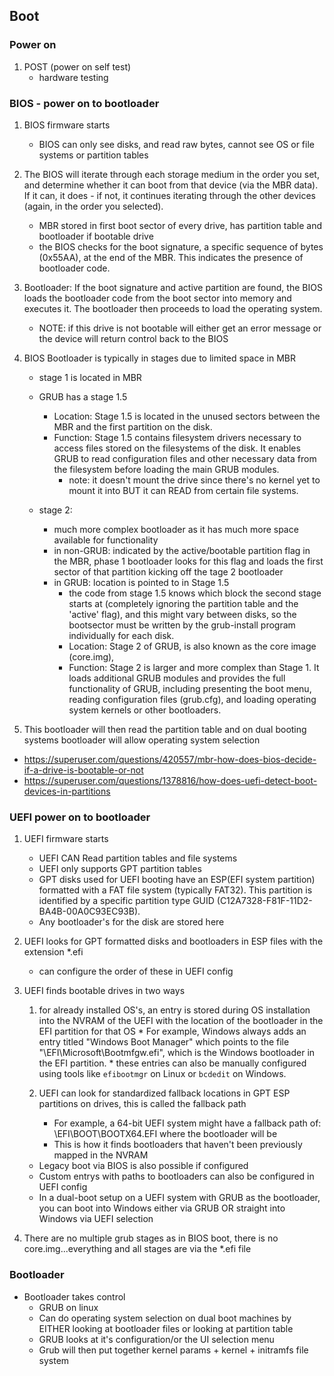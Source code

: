## Boot 

### Power on
1.  POST (power on self test)
    * hardware testing



### BIOS - power on to bootloader

1. BIOS firmware starts
    * BIOS can only see disks, and read raw bytes, cannot see OS or file systems or partition tables

2. The BIOS will iterate through each storage medium in the order you set, and determine whether it can boot from that device (via the MBR data). If it can, it does - if not, it continues iterating through the other devices (again, in the order you selected).
    * MBR stored in first boot sector of every drive, has partition table and bootloader if bootable drive
    * the BIOS checks for the boot signature, a specific sequence of bytes (0x55AA), at the end of the MBR. This indicates the presence of bootloader code.

3.  Bootloader: If the boot signature and active partition are found, the BIOS loads the bootloader code from the boot sector into memory and executes it. The bootloader then proceeds to load the operating system.
    *   NOTE: if this drive is not bootable will either get an error message or the device will return control back to the BIOS

4. BIOS Bootloader is typically in stages due to limited space in MBR
    * stage 1 is located in MBR

    * GRUB has a stage 1.5
        * Location: Stage 1.5 is located in the unused sectors between the MBR and the first partition on the disk.
        * Function: Stage 1.5 contains filesystem drivers necessary to access files stored on the filesystems of the disk. It enables GRUB to read configuration files and other necessary data from the filesystem before loading the main GRUB modules.
            * note: it doesn't mount the drive since there's no kernel yet to mount it into BUT it can READ from certain file systems.

    * stage 2:
        * much more complex bootloader as it has much more space available for functionality
        * in non-GRUB: indicated by the active/bootable partition flag in the MBR, phase 1 bootloader looks for this flag and loads the first sector of that partition kicking off the tage 2 bootloader
        * in GRUB: location is pointed to in Stage 1.5
            * the code from stage 1.5 knows which block the second stage starts at (completely ignoring the partition table and the 'active' flag), and this might vary between disks, so the bootsector must be written by the grub-install program individually for each disk.
            * Location: Stage 2 of GRUB, is also known as the core image (core.img),
            * Function: Stage 2 is larger and more complex than Stage 1. It loads additional GRUB modules and provides the full functionality of GRUB, including presenting the boot menu, reading configuration files (grub.cfg), and loading operating system kernels or other bootloaders.
            
4. This bootloader will then read the partition table and on dual booting systems bootloader will allow operating system selection


* https://superuser.com/questions/420557/mbr-how-does-bios-decide-if-a-drive-is-bootable-or-not
* https://superuser.com/questions/1378816/how-does-uefi-detect-boot-devices-in-partitions



### UEFI power on to bootloader

1. UEFI firmware starts
    * UEFI CAN Read partition tables and file systems
    * UEFI only supports GPT partition tables
    * GPT disks used for UEFI booting have an ESP(EFI system partition) formatted with a FAT file system (typically FAT32). This partition is identified by a specific partition type GUID (C12A7328-F81F-11D2-BA4B-00A0C93EC93B).
    * Any bootloader's for the disk are stored here

2. UEFI looks for GPT formatted disks and bootloaders in ESP files with the extension *.efi
    * can configure the order of these in UEFI config

3. UEFI finds bootable drives in two ways
    1. for already installed OS's, an entry is stored during OS installation into the NVRAM of the UEFI with the location of the bootloader in the EFI partition for that OS
            * For example, Windows always adds an entry titled "Windows Boot Manager" which points to the file "\EFI\Microsoft\Bootmfgw.efi", which is the Windows bootloader in the EFI partition.
            * these entries can also be manually configured using tools like `efibootmgr` on Linux or `bcdedit` on Windows.

    2. UEFI can look for standardized fallback locations in GPT ESP partitions on drives, this is called the fallback path
        * For example, a 64-bit UEFI system might have a fallback path of: \EFI\BOOT\BOOTX64.EFI where the bootloader will be
        * This is how it finds bootloaders that haven't been previously mapped in the NVRAM

    * Legacy boot via BIOS is also possible if configured 
    * Custom entrys with paths to bootloaders can also be configured in UEFI config
    * In a dual-boot setup on a UEFI system with GRUB as the bootloader, you can boot into Windows either via GRUB OR straight into Windows via UEFI selection

3. There are no multiple grub stages as in BIOS boot, there is no core.img...everything and all stages are via the *.efi file


### Bootloader
* Bootloader takes control
    * GRUB on linux
    * Can do operating system selection on dual boot machines by EITHER looking at bootloader files or looking at partition table
    * GRUB looks at it's configuration/or the UI selection menu 
    * Grub will then put together kernel params + kernel + initramfs file system

